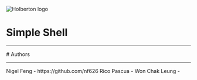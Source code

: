 ![Holberton logo](https://github.com/user-attachments/assets/15d9ca86-c3f2-478c-aa83-60e419b532af)

# Simple Shell
<hr>
# Authors
<hr>
Nigel Feng - https://github.com/nf626
Rico Pascua -
Won Chak Leung -
